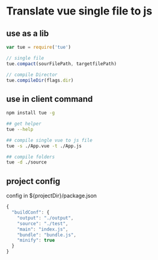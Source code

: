 # Translate vue single file to js

## use as a lib

```js
var tue = require('tue')

// single file
tue.compact(sourFilePath, targetfilePath)

// compile Director
tue.compileDir(flags.dir)

```

## use in client command

```sh
npm install tue -g

## get helper
tue --help

## compile single vue to js file
tue -s ./App.vue -t ./App.js

## compile folders
tue -d ./source
```

## project config

config in ${projectDir}/package.json

```js
{
  "buildConf": {
    "output": "./output",
    "source": "./test",
    "main": "index.js",
    "bundle": "bundle.js",
    "minify": true
  }
}
```

